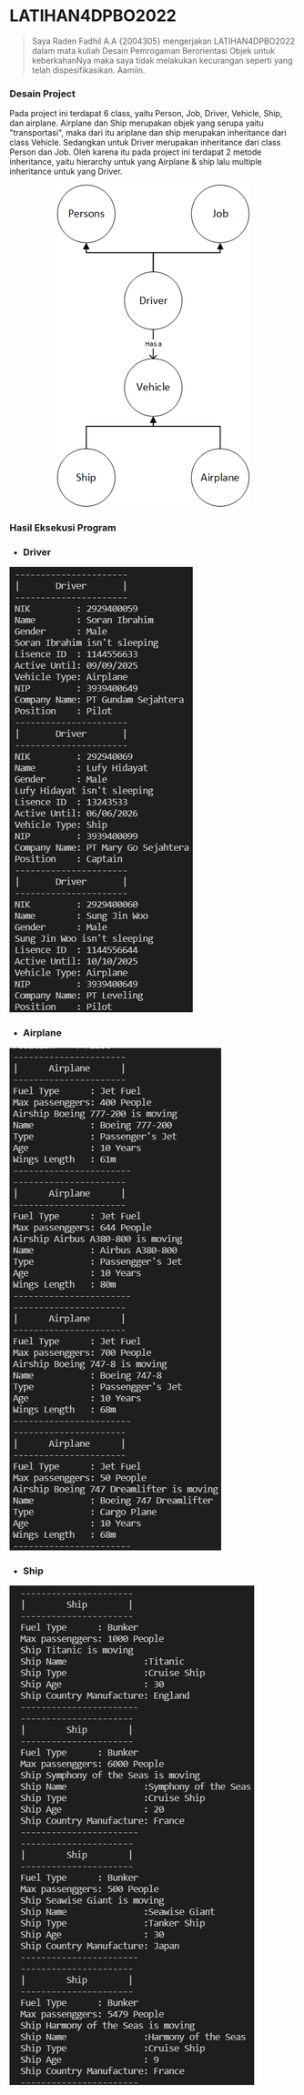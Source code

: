# LATIHAN4DPBO2022
>Saya Raden Fadhil A.A {2004305} mengerjakan LATIHAN4DPBO2022 dalam mata kuliah Desain Pemrogaman Berorientasi Objek untuk keberkahanNya maka saya tidak melakukan kecurangan seperti yang telah dispesifikasikan. Aamiin.
### Desain Project
Pada project ini terdapat 6 class, yaitu Person, Job, Driver, Vehicle, Ship, dan airplane. Airplane dan Ship merupakan objek yang serupa yaitu "transportasi", maka dari itu ariplane dan ship merupakan inheritance dari class Vehicle. Sedangkan untuk Driver merupakan inheritance dari class Person dan Job. Oleh karena itu pada project ini terdapat 2 metode inheritance, yaitu hierarchy untuk yang Airplane & ship lalu multiple inheritance untuk yang Driver.
<p align = "center">
<img src="https://github.com/Gonken-GN/LATIHAN4DPBO2022/blob/main/Desain.png" alt="Desain Latihan 4"/>
</p>  


### Hasil Eksekusi Program  
- ### Driver
![ScreenShots 1](https://github.com/Gonken-GN/LATIHAN4DPBO2022/blob/main/ScreenShots/Driver.png)
- ### Airplane 
![ScreenShots 2](https://github.com/Gonken-GN/LATIHAN4DPBO2022/blob/main/ScreenShots/Airplane.png)
- ### Ship
![ScreenShots 2](https://github.com/Gonken-GN/LATIHAN4DPBO2022/blob/main/ScreenShots/Ship.png)
